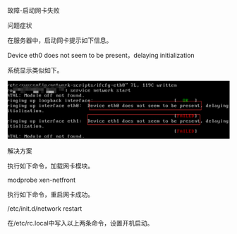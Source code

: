 故障-启动网卡失败

问题症状

在服务器中，启动网卡提示如下信息。

Device eth0 does not seem to be present，delaying initialization

系统显示类似如下。

![](media/9f9e69a89661784c0a264977f44cf902.png)

解决方案

执行如下命令，加载网卡模块。

modprobe xen-netfront

执行如下命令，重启网卡成功。

/etc/init.d/network restart

在/etc/rc.local中写入以上两条命令，设置开机启动。
